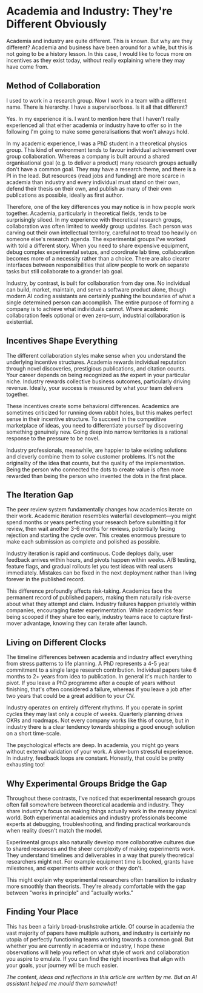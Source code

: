 # Academia and Industry: They're Different Obviously

Academia and industry are quite different. This is known. But why are they different? Academia and business have been around for a while, but this is not going to be a history lesson. In this case, I would like to focus more on incentives as they exist today, without really explaining where they may have come from.

## Method of Collaboration

I used to work in a research group. Now I work in a team with a different name. There is hierarchy. I have a supervisor/boss. Is it all that different?

Yes. In my experience it is. I want to mention here that I haven't really experienced all that either academia or industry have to offer so in the following I'm going to make some generalisations that won't always hold.

In my academic experience, I was a PhD student in a theoretical physics group. This kind of environment tends to favour individual achievement over group collaboration. Whereas a company is built around a shared organisational goal (e.g. to deliver a product) many research groups actually don't have a common goal. They may have a research theme, and there is a PI in the lead. But resources (read jobs and funding) are more scarce in academia than industry and every individual must stand on their own, defend their thesis on their own, and publish as many of their own publications as possible, ideally as first author. 

Therefore, one of the key differences you may notice is in how people work together. Academia, particularly in theoretical fields, tends to be surprisingly siloed. In my experience with theoretical research groups, collaboration was often limited to weekly group updates. Each person was carving out their own intellectual territory, careful not to tread too heavily on someone else's research agenda. The experimental groups I've worked with told a different story. When you need to share expensive equipment, debug complex experimental setups, and coordinate lab time, collaboration becomes more of a necessity rather than a choice. There are also clearer interfaces between responsibilities that allow people to work on separate tasks but still collaborate to a grander lab goal.

Industry, by contrast, is built for collaboration from day one. No individual can build, market, maintain, and serve a software product alone, though modern AI coding assistants are certainly pushing the boundaries of what a single determined person can accomplish. The entire purpose of forming a company is to achieve what individuals cannot. Where academic collaboration feels optional or even zero-sum, industrial collaboration is existential.

## Incentives Shape Everything

The different collaboration styles make sense when you understand the underlying incentive structures. Academia rewards individual reputation through novel discoveries, prestigious publications, and citation counts. Your career depends on being recognized as *the* expert in your particular niche. Industry rewards collective business outcomes, particularly driving revenue. Ideally, your success is measured by what your team delivers together.

These incentives create some behavioral differences. Academics are sometimes criticized for running down rabbit holes, but this makes perfect sense in their incentive structure. To succeed in the competitive marketplace of ideas, you need to differentiate yourself by discovering something genuinely new. Going deep into narrow territories is a rational response to the pressure to be novel.

Industry professionals, meanwhile, are happier to take existing solutions and cleverly combine them to solve customer problems. It's not the originality of the idea that counts, but the quality of the implementation. Being the person who connected the dots to create value is often more rewarded than being the person who invented the dots in the first place.

## The Iteration Gap

The peer review system fundamentally changes how academics iterate on their work. Academic iteration resembles waterfall development—you might spend months or years perfecting your research before submitting it for review, then wait another 3-6 months for reviews, potentially facing rejection and starting the cycle over. This creates enormous pressure to make each submission as complete and polished as possible.

Industry iteration is rapid and continuous. Code deploys daily, user feedback arrives within hours, and pivots happen within weeks. A/B testing, feature flags, and gradual rollouts let you test ideas with real users immediately. Mistakes can be fixed in the next deployment rather than living forever in the published record.

This difference profoundly affects risk-taking. Academics face the permanent record of published papers, making them naturally risk-averse about what they attempt and claim. Industry failures happen privately within companies, encouraging faster experimentation. While academics fear being scooped if they share too early, industry teams race to capture first-mover advantage, knowing they can iterate after launch.

## Living on Different Clocks

The timeline differences between academia and industry affect everything from stress patterns to life planning. A PhD represents a 4-5 year commitment to a single large research contribution. Individual papers take 6 months to 2+ years from idea to publication. In general it's much harder to pivot. If you leave a PhD programme after a couple of years without finishing, that's often considered a failure, whereas if you leave a job after two years that could be a great addition to your CV. 

Industry operates on entirely different rhythms. If you operate in sprint cycles they may last only a couple of weeks. Quarterly planning drives OKRs and roadmaps. Not every company works like this of course, but in industry there is a clear tendency towards shipping a good enough solution on a short time-scale.

The psychological effects are deep. In academia, you might go years without external validation of your work. A slow-burn stressful experience. In industry, feedback loops are constant. Honestly, that could be pretty exhausting too!

## Why Experimental Groups Bridge the Gap

Throughout these contrasts, I've noticed that experimental research groups often fall somewhere between theoretical academia and industry. They share industry's focus on making things actually work in the messy physical world. Both experimental academics and industry professionals become experts at debugging, troubleshooting, and finding practical workarounds when reality doesn't match the model.

Experimental groups also naturally develop more collaborative cultures due to shared resources and the sheer complexity of making experiments work. They understand timelines and deliverables in a way that purely theoretical researchers might not. For example equipment time is booked, grants have milestones, and experiments either work or they don't.

This might explain why experimental researchers often transition to industry more smoothly than theorists. They're already comfortable with the gap between "works in principle" and "actually works."

## Finding Your Place

This has been a fairly broad-brushstroke article. Of course in academia the vast majority of papers have multiple authors, and industry is certainly no utopia of perfectly functioning teams working towards a common goal. But whether you are currently in academia or industry, I hope these observations will help you reflect on what style of work and collaboration you aspire to emulate. If you can find the right incentives that align with your goals, your journey will be much easier.

*The content, ideas and reflections in this article are written by me. But an AI assistant helped me mould them somewhat!*